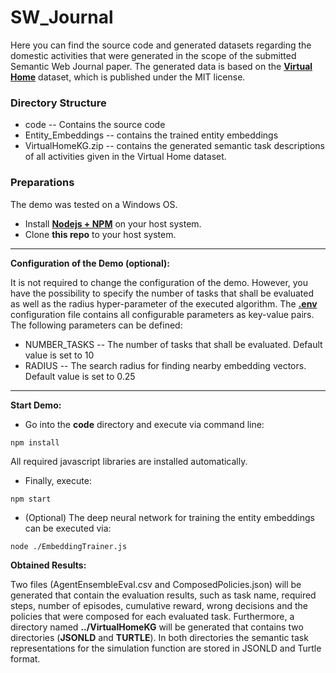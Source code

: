 # SW_Journal
Here you can find the source code and generated datasets regarding the domestic activities that were generated in the scope of the submitted Semantic Web Journal paper. The generated data is based on the **[Virtual Home](https://github.com/xavierpuigf/virtualhome)** dataset, which is published under the MIT license.

### Directory Structure
* code -- Contains the source code
* Entity_Embeddings -- contains the trained entity embeddings
* VirtualHomeKG.zip -- contains the generated semantic task descriptions of all activities given in the Virtual Home dataset.

### Preparations
The demo was tested on a Windows OS.

* Install **[Nodejs + NPM](https://nodejs.org/en/download/)** on your host system.
* Clone **this repo** to your host system.

---

__Configuration of the Demo (optional):__

It is not required to change the configuration of the demo. However, you have the possibility to specify the number of tasks that shall be evaluated as well as the radius hyper-parameter of the executed algorithm. The **[.env](code/.env)** configuration file contains all configurable parameters as key-value pairs. The following parameters can be defined:
* NUMBER_TASKS -- The number of tasks that shall be evaluated. Default value is set to 10
* RADIUS -- The search radius for finding nearby embedding vectors. Default value is set to 0.25

---

__Start Demo:__ 
* Go into the **code** directory and execute via command line: 
``` console
npm install
```
All required javascript libraries are installed automatically.

* Finally, execute:
``` console
npm start 
```

* (Optional) The deep neural network for training the entity embeddings can be executed via:
``` console
node ./EmbeddingTrainer.js
```

__Obtained Results:__
 
Two files (AgentEnsembleEval.csv and ComposedPolicies.json) will be generated that contain the evaluation results, such as task name, required steps, number of episodes, cumulative reward, wrong decisions and the policies that were composed for each evaluated task. Furthermore, a directory named **../VirtualHomeKG** will be generated that contains two directories (**JSONLD** and **TURTLE**). In both directories the semantic task representations for the simulation function are stored in JSONLD and Turtle format.


